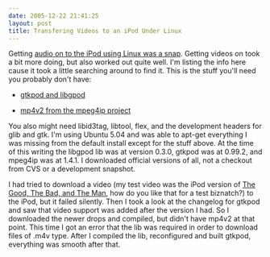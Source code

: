 ```yaml
---
date: 2005-12-22 21:41:25
layout: post
title: Transfering Videos to an iPod Under Linux
---
```


Getting [audio on to the iPod using Linux was a snap](http://www.rowehl.com/blog/?p=596). Getting videos on took a bit more doing, but also worked out quite well. I'm listing the info here cause it took a little searching around to find it. This is the stuff you'll need you probably don't have:







  * [gtkpod and libgpod](http://www.gtkpod.org/downloads.html)


  * [mp4v2 from the mpeg4ip project](http://mpeg4ip.sourceforge.net/downloads/index.php)





You also might need libid3tag, libtool, flex, and the development headers for glib and gtk.  I'm using Ubuntu 5.04 and was able to apt-get everything I was missing from the default install except for the stuff above. At the time of this writing the libgpod lib was at version 0.3.0, gtkpod was at 0.99.2, and mpeg4ip was at 1.4.1. I downloaded official versions of all, not a checkout from CVS or a development snapshot.





I had tried to download a video (my test video was the iPod version of [The Good, The Bad, and The Man](http://clerks2.com/?p=48), how do you like that for a test biznatch?) to the iPod, but it failed silently. Then I took a look at the changelog for gtkpod and saw that video support was added after the version I had. So I downloaded the newer drops and compiled, but didn't have mp4v2 at that point. This time I got an error that the lib was required in order to download files of .m4v type. After I compiled the lib, reconfigured and built gtkpod, everything was smooth after that.
